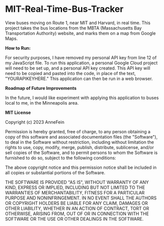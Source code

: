 # MIT-Real-Time-Bus-Tracker

View buses moving on Route 1, near MIT and Harvard, in real time. This project takes the bus locations from the MBTA (Massachusetts Bay Transportation Authority) website, and marks them on a map from Google Maps.



**How to Run:**

For security purposes, I have removed my personal API key from line 12 of my JavaScript file. To run this application, a personal Google Cloud project will need to be set up, and a personal API key created. This API key will need to be copied and pasted into the code, in place of the text, "YOURAPIKEYHERE." This application can then be run in a web browser.

**Roadmap of Future Improvements**

In the future, I would like experiment with applying this application to buses local to me, in the Minneapolis area.



**MIT License**
 
Copyright (c) 2023 AnneFein
 
Permission is hereby granted, free of charge, to any person obtaining a copy
of this software and associated documentation files (the "Software"), to deal
in the Software without restriction, including without limitation the rights
to use, copy, modify, merge, publish, distribute, sublicense, and/or sell
copies of the Software, and to permit persons to whom the Software is
furnished to do so, subject to the following conditions:
 
The above copyright notice and this permission notice shall be included in all
copies or substantial portions of the Software.
 
THE SOFTWARE IS PROVIDED "AS IS", WITHOUT WARRANTY OF ANY KIND, EXPRESS OR
IMPLIED, INCLUDING BUT NOT LIMITED TO THE WARRANTIES OF MERCHANTABILITY,
FITNESS FOR A PARTICULAR PURPOSE AND NONINFRINGEMENT. IN NO EVENT SHALL THE
AUTHORS OR COPYRIGHT HOLDERS BE LIABLE FOR ANY CLAIM, DAMAGES OR OTHER
LIABILITY, WHETHER IN AN ACTION OF CONTRACT, TORT OR OTHERWISE, ARISING FROM,
OUT OF OR IN CONNECTION WITH THE SOFTWARE OR THE USE OR OTHER DEALINGS IN THE
SOFTWARE.
 
